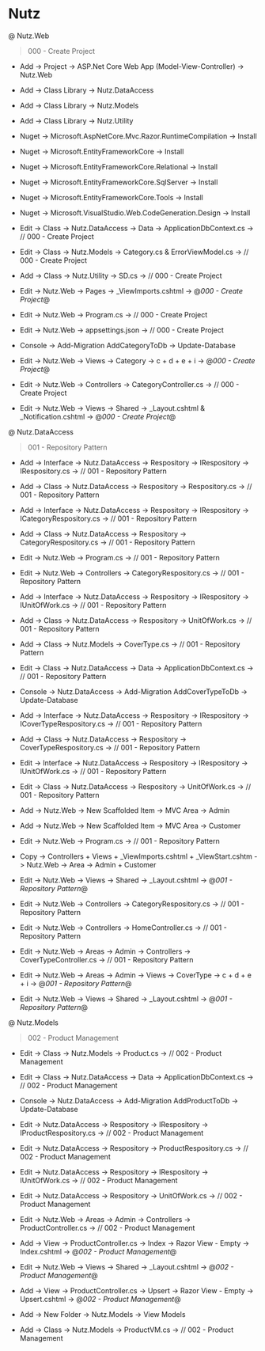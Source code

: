 # Nutz

@ Nutz.Web

> 000 - Create Project

- Add -> Project -> ASP.Net Core Web App (Model-View-Controller) -> Nutz.Web
- Add -> Class Library -> Nutz.DataAccess 
- Add -> Class Library -> Nutz.Models 
- Add -> Class Library -> Nutz.Utility

- Nuget -> Microsoft.AspNetCore.Mvc.Razor.RuntimeCompilation -> Install
- Nuget -> Microsoft.EntityFrameworkCore -> Install
- Nuget -> Microsoft.EntityFrameworkCore.Relational -> Install
- Nuget -> Microsoft.EntityFrameworkCore.SqlServer -> Install
- Nuget -> Microsoft.EntityFrameworkCore.Tools -> Install
- Nuget -> Microsoft.VisualStudio.Web.CodeGeneration.Design -> Install

- Edit -> Class -> Nutz.DataAccess -> Data -> ApplicationDbContext.cs -> // 000 - Create Project
- Edit -> Class -> Nutz.Models -> Category.cs & ErrorViewModel.cs -> // 000 - Create Project
- Add -> Class -> Nutz.Utility -> SD.cs -> // 000 - Create Project

- Edit -> Nutz.Web -> Pages -> _ViewImports.cshtml -> @*000 - Create Project*@

- Edit -> Nutz.Web -> Program.cs -> // 000 - Create Project
- Edit -> Nutz.Web -> appsettings.json -> // 000 - Create Project
- Console -> Add-Migration AddCategoryToDb -> Update-Database

- Edit -> Nutz.Web -> Views -> Category -> c + d + e + i -> @*000 - Create Project*@
- Edit -> Nutz.Web -> Controllers -> CategoryController.cs -> // 000 - Create Project
- Edit -> Nutz.Web -> Views -> Shared -> _Layout.cshtml & _Notification.cshtml -> @*000 - Create Project*@  

@ Nutz.DataAccess

> 001 - Repository Pattern

- Add -> Interface -> Nutz.DataAccess -> Respository -> IRespository -> IRespository.cs -> // 001 - Repository Pattern
- Add -> Class -> Nutz.DataAccess -> Respository -> Respository.cs -> // 001 - Repository Pattern
- Add -> Interface -> Nutz.DataAccess -> Respository -> IRespository -> ICategoryRespository.cs -> // 001 - Repository Pattern
- Add -> Class -> Nutz.DataAccess -> Respository -> CategoryRespository.cs -> // 001 - Repository Pattern

- Edit -> Nutz.Web -> Program.cs -> // 001 - Repository Pattern
- Edit -> Nutz.Web -> Controllers -> CategoryRespository.cs -> // 001 - Repository Pattern

- Add -> Interface -> Nutz.DataAccess -> Respository -> IRespository -> IUnitOfWork.cs -> // 001 - Repository Pattern
- Add -> Class -> Nutz.DataAccess -> Respository -> UnitOfWork.cs -> // 001 - Repository Pattern

- Add -> Class -> Nutz.Models -> CoverType.cs -> // 001 - Repository Pattern
- Edit -> Class -> Nutz.DataAccess -> Data -> ApplicationDbContext.cs -> // 001 - Repository Pattern
- Console -> Nutz.DataAccess -> Add-Migration AddCoverTypeToDb -> Update-Database

- Add -> Interface -> Nutz.DataAccess -> Respository -> IRespository -> ICoverTypeRespository.cs -> // 001 - Repository Pattern
- Add -> Class -> Nutz.DataAccess -> Respository -> CoverTypeRespository.cs -> // 001 - Repository Pattern
- Edit -> Interface -> Nutz.DataAccess -> Respository -> IRespository -> IUnitOfWork.cs -> // 001 - Repository Pattern
- Edit -> Class -> Nutz.DataAccess -> Respository -> UnitOfWork.cs -> // 001 - Repository Pattern

- Add -> Nutz.Web -> New Scaffolded Item -> MVC Area -> Admin
- Add -> Nutz.Web -> New Scaffolded Item -> MVC Area -> Customer
- Edit -> Nutz.Web -> Program.cs -> // 001 - Repository Pattern
- Copy -> Controllers + Views + _ViewImports.cshtml + _ViewStart.cshtm -> Nutz.Web -> Area -> Admin + Customer
- Edit -> Nutz.Web -> Views -> Shared -> _Layout.cshtml -> @*001 - Repository Pattern*@ 
- Edit -> Nutz.Web -> Controllers -> CategoryRespository.cs -> // 001 - Repository Pattern
- Edit -> Nutz.Web -> Controllers -> HomeController.cs -> // 001 - Repository Pattern

- Edit -> Nutz.Web -> Areas -> Admin -> Controllers -> CoverTypeController.cs -> // 001 - Repository Pattern
- Edit -> Nutz.Web -> Areas -> Admin -> Views -> CoverType -> c + d + e + i -> @*001 - Repository Pattern*@
- Edit -> Nutz.Web -> Views -> Shared -> _Layout.cshtml -> @*001 - Repository Pattern*@

@ Nutz.Models

> 002 - Product Management

- Edit -> Class -> Nutz.Models -> Product.cs -> // 002 - Product Management
- Edit -> Class -> Nutz.DataAccess -> Data -> ApplicationDbContext.cs -> // 002 - Product Management
- Console -> Nutz.DataAccess -> Add-Migration AddProductToDb -> Update-Database

- Edit -> Nutz.DataAccess -> Respository -> IRespository -> IProductRespository.cs -> // 002 - Product Management
- Edit -> Nutz.DataAccess -> Respository -> ProductRespository.cs -> // 002 - Product Management
- Edit -> Nutz.DataAccess -> Respository -> IRespository -> IUnitOfWork.cs -> // 002 - Product Management
- Edit -> Nutz.DataAccess -> Respository -> UnitOfWork.cs -> // 002 - Product Management

- Edit -> Nutz.Web -> Areas -> Admin -> Controllers -> ProductController.cs -> // 002 - Product Management
- Add -> View -> ProductController.cs -> Index -> Razor View - Empty -> Index.cshtml -> @*002 - Product Management*@
- Edit -> Nutz.Web -> Views -> Shared -> _Layout.cshtml -> @*002 - Product Management*@ 
- Add -> View -> ProductController.cs -> Upsert -> Razor View - Empty -> Upsert.cshtml -> @*002 - Product Management*@

- Add -> New Folder -> Nutz.Models -> View Models
- Add -> Class -> Nutz.Models -> ProductVM.cs -> // 002 - Product Management
